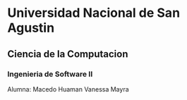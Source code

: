 # Universidad Nacional de San Agustin
## Ciencia de la Computacion 
### Ingenieria de Software II
Alumna: Macedo Huaman Vanessa Mayra
